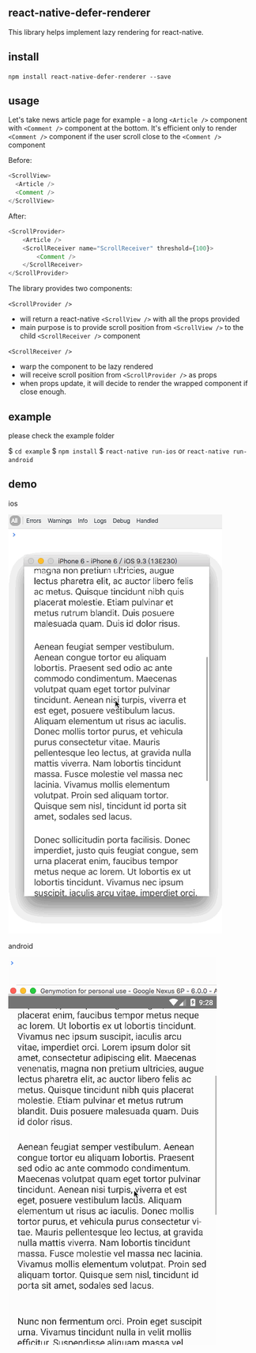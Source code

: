 
## react-native-defer-renderer

This library helps implement lazy rendering for react-native.

## install
`npm install react-native-defer-renderer --save`

## usage

Let's take news article page for example - a long `<Article />` component with `<Comment />` component at the bottom. It's efficient only to render `<Comment />` component if the user scroll close to the `<Comment />` component

Before:

```javascript
<ScrollView>
  <Article />
  <Comment />
</ScrollView>
```

After:
```javascript
<ScrollProvider>
	<Article />
	<ScrollReceiver name="ScrollReceiver" threshold={100}>
		<Comment />
	</ScrollReceiver>
</ScrollProvider>
```

The library provides two components:

`<ScrollProvider />` 
  - will return a react-native `<ScrollView />` with all the props provided
  - main purpose is to provide scroll position from `<ScrollView />` to the child `<ScrollReceiver />` component

`<ScrollReceiver />` 
  - warp the component to be lazy rendered
  - will receive scroll position from `<ScrollProvider />` as props
  - when props update, it will decide to render the wrapped component if close enough.

## example
please check the example folder

$ `cd example`
$ `npm install`
$ `react-native run-ios` or  `react-native run-android`

## demo

ios

<img width="433" height="847" src="https://raw.githubusercontent.com/chunghe/react-native-defer-renderer/master/example/example-ios.gif" />


android

<img width="422" height="784" src="https://raw.githubusercontent.com/chunghe/react-native-defer-renderer/master/example/example-android.gif" />
